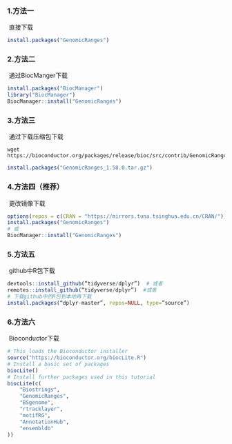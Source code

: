 ### 1.方法一

​	直接下载

```R
install.packages("GenomicRanges")
```

### 2.方法二

​	通过BiocManger下载

```R
install.packages("BiocManager")
library("BiocManager")
BiocManager::install("GenomicRanges")
```

### 3.方法三

​	通过下载压缩包下载

```shell
wget https://bioconductor.org/packages/release/bioc/src/contrib/GenomicRanges_1.58.0.tar.gz
```

```R
install.packages("GenomicRanges_1.58.0.tar.gz")
```

### 4.方法四（推荐）

​	更改镜像下载

```R
options(repos = c(CRAN = "https://mirrors.tuna.tsinghua.edu.cn/CRAN/"))
install.packages("GenomicRanges")
# 或
BiocManager::install("GenomicRanges")
```

### 5.方法五

​	github中R包下载

```R
devtools::install_github(“tidyverse/dplyr”)  # 或者
remotes::install_github(“tidyverse/dplyr”)  #或者
# 下载github中的R包到本地再下载
install.packages(“dplyr-master”, repos=NULL, type=”source”)
```

### 6.方法六

​	Bioconductor下载

```R
# This loads the Bioconductor installer
source("https://bioconductor.org/biocLite.R")
# Install a basic set of packages
biocLite()
# Install further packages used in this tutorial
biocLite(c(
    "Biostrings",
    "GenomicRanges",
    "BSgenome", 
    "rtracklayer",
    "motifRG",
    "AnnotationHub",
    "ensembldb"
))
```

